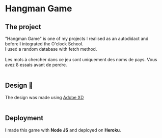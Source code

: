 # Hangman Game

## The project

"Hangman Game" is one of my projects I realised as an autodidact and before I integrated the O'clock School. <br>
I used a random database with fetch method.<br><br>
Les mots à chercher dans ce jeu sont uniquement des noms de pays.
Vous avez 8 essais avant de perdre.
<br><br>

## Design 🔧

The design was made using [Adobe XD](https://www.adobe.com/fr/products/xd.html)
<br><br>

## Deployment

I made this game with <strong>Node JS</strong> and deployed on <strong>Heroku</strong>.

